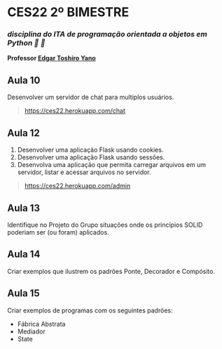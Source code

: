 # CES22 2º BIMESTRE
### *disciplina do ITA de programação orientada a objetos em Python :snake: :snake:*
**Professor [ Edgar Toshiro Yano](http://buscatextual.cnpq.br/buscatextual/visualizacv.do?id=K4798593T1&idiomaExibicao=2)** 
## Aula 10

Desenvolver um servidor de chat para multiplos usuários.
> https://ces22.herokuapp.com/chat

## Aula 12

1. Desenvolver uma aplicação Flask usando cookies.
2. Desenvolver uma aplicação Flask usando sessões.
3. Desenvolva uma aplicação que permita carregar
arquivos em um servidor, listar e acessar arquivos no
servidor.

> https://ces22.herokuapp.com/admin

## Aula 13

Identifique no Projeto do Grupo situações onde os
princípios SOLID poderiam ser (ou foram) aplicados.

## Aula 14

Criar exemplos que ilustrem os padrões Ponte, Decorador
e Compósito.

## Aula 15

Criar exemplos de programas com os seguintes padrões:

- Fábrica Abstrata
- Mediador
- State